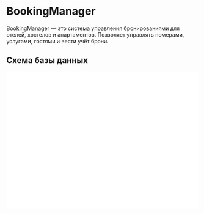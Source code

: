 # BookingManager

BookingManager — это система управления бронированиями для отелей, хостелов и апартаментов.
Позволяет управлять номерами, услугами, гостями и вести учёт брони.

## Схема базы данных
![Database Schema](docs/db-diagram.svg)
